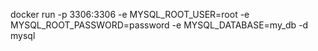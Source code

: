 docker run -p 3306:3306 -e MYSQL_ROOT_USER=root -e MYSQL_ROOT_PASSWORD=password -e MYSQL_DATABASE=my_db -d mysql
